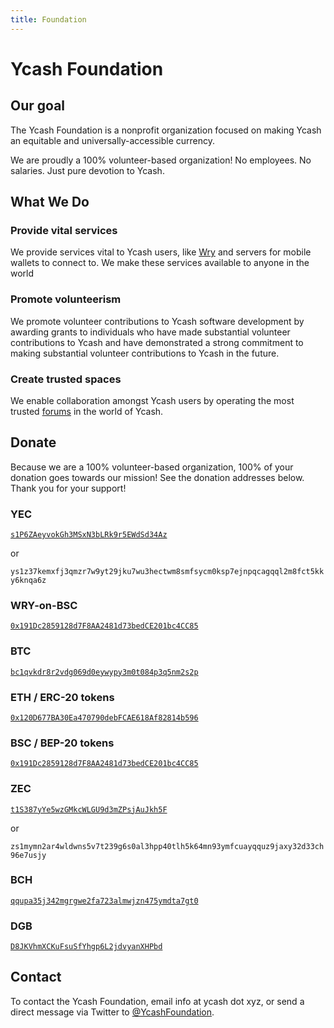 ```yaml
---
title: Foundation
---
```


# Ycash Foundation

## Our goal

The Ycash Foundation is a nonprofit organization focused on making
Ycash an equitable and universally-accessible currency.

We are proudly a 100% volunteer-based organization! No employees. No
salaries. Just pure devotion to Ycash.


## What We Do

### Provide vital services

We provide services vital to Ycash users, like [Wry](/wry) and servers for mobile wallets to connect to. We make these services available to anyone in the world

### Promote volunteerism

We promote volunteer contributions to Ycash software development by awarding grants
to individuals who have made substantial volunteer contributions to Ycash and have demonstrated
a strong commitment to making substantial volunteer contributions to Ycash in the future.

### Create trusted spaces

We enable collaboration amongst Ycash users by operating the most trusted [forums](/forums) in the world of Ycash.

## Donate

Because we are a 100% volunteer-based organization, 100% of
your donation goes towards our mission! See the donation addresses below. Thank you for your support!

### YEC

[`s1P6ZAeyvokGh3MSxN3bLRk9r5EWdSd34Az`](https://yecblockexplorer.com/address/s1P6ZAeyvokGh3MSxN3bLRk9r5EWdSd34Az)

or

`ys1z37kemxfj3qmzr7w9yt29jku7wu3hectwm8smfsycm0ksp7ejnpqcagqql2m8fct5kky6knqa6z`

### WRY-on-BSC

[`0x191Dc2859128d7F8AA2481d73bedCE201bc4CC85`](https://bscscan.com/address/0x191Dc2859128d7F8AA2481d73bedCE201bc4CC85)

### BTC

[`bc1qvkdr8r2vdg069d0eywypy3m0t084p3q5nm2s2p`](https://blockchair.com/bitcoin/address/bc1qvkdr8r2vdg069d0eywypy3m0t084p3q5nm2s2p)

### ETH / ERC-20 tokens

[`0x120D677BA30Ea470790debFCAE618Af82814b596`](https://etherscan.io/address/0x120D677BA30Ea470790debFCAE618Af82814b596)

### BSC / BEP-20 tokens

[`0x191Dc2859128d7F8AA2481d73bedCE201bc4CC85`](https://bscscan.com/address/0x191Dc2859128d7F8AA2481d73bedCE201bc4CC85)

### ZEC

[`t1S387yYe5wzGMkcWLGU9d3mZPsjAuJkh5F`](https://explorer.zcha.in/accounts/t1S387yYe5wzGMkcWLGU9d3mZPsjAuJkh5F)

or

`zs1mymn2ar4wldwns5v7t239g6s0al3hpp40tlh5k64mn93ymfcuayqquz9jaxy32d33ch96e7usjy`

### BCH

[`qqupa35j342mgrgwe2fa723almwjzn475ymdta7gt0`](https://blockchair.com/bitcoin-cash/address/qqupa35j342mgrgwe2fa723almwjzn475ymdta7gt0)

### DGB

[`D8JKVhmXCKuFsuSfYhgp6L2jdvyanXHPbd`](https://digiexplorer.info/address/D8JKVhmXCKuFsuSfYhgp6L2jdvyanXHPbd)

## Contact

To contact the Ycash Foundation, email info at ycash dot xyz, or send a direct message via Twitter to [@YcashFoundation](https://twitter.com/YcashFoundation).

